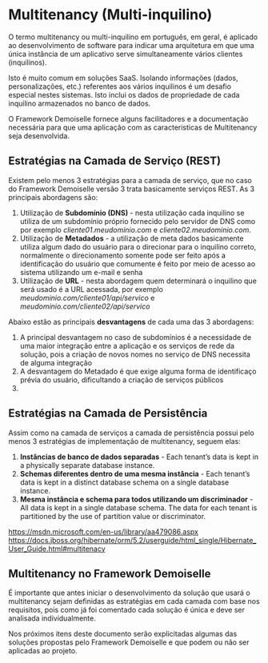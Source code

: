 # Multitenancy (Multi-inquilino)
O termo multitenancy ou multi-inquilino em português, em geral, é aplicado ao desenvolvimento de software para indicar uma arquitetura em que uma única instância de um aplicativo serve simultaneamente vários clientes (inquilinos). 

Isto é muito comum em soluções SaaS. Isolando informações (dados, personalizações, etc.) referentes aos vários inquilinos é um desafio especial nestes sistemas. Isto inclui os dados de propriedade de cada inquilino armazenados no banco de dados.

O Framework Demoiselle fornece alguns facilitadores e a documentação necessária para que uma aplicação com as caracteristicas de Multitenancy seja desenvolvida.

## Estratégias na Camada de Serviço (REST)
Existem pelo menos 3 estratégias para a camada de serviço, que no caso do Framework Demoiselle versão 3 trata basicamente serviços REST.
As 3 principais abordagens são:
1. Utilização de **Subdomínio (DNS)** - nesta utilização cada inquilino se utiliza de um subdomínio próprio fornecido pelo servidor de DNS como por exemplo *cliente01.meudominio.com* e *cliente02.meudominio.com*. 
2. Utilização de **Metadados** - a utilização de meta dados basicamente utiliza algum dado do usuário para o direcionar para o inquilino correto, normalmente o direcionamento somente pode ser feito após a identificação do usuário que comumente é feito por meio de acesso ao sistema utilizando um e-mail e senha
3. Utilização de **URL** - nesta abordagem quem determinará o inquilino que será usado é a URL acessada, por exemplo *meudominio.com/cliente01/api/servico* e *meudominio.com/cliente02/api/servico*

Abaixo estão as principais **desvantagens** de cada uma das 3 abordagens:
1. A principal desvantagem no caso de subdomínios é a necessidade de uma maior integração entre a aplicação e os serviços de rede da solução, pois a criação de novos nomes no serviço de DNS necessita de alguma integração
2. A desvantagem do Metadado é que exige alguma forma de identificaço prévia do usuário, dificultando a criação de serviços públicos
3. 


## Estratégias na Camada de Persistência
Assim como na camada de serviços a camada de persistência possui pelo menos 3 estratégias de implementação de multitenancy, seguem elas:
1. **Instâncias de banco de dados separadas** - Each tenant’s data is kept in a physically separate database instance.
2. **Schemas diferentes dentro de uma mesma instância** - Each tenant’s data is kept in a distinct database schema on a single database instance. 
3. **Mesma instância e schema para todos utilizando um discriminador** - All data is kept in a single database schema. The data for each tenant is partitioned by the use of partition value or discriminator. 

https://msdn.microsoft.com/en-us/library/aa479086.aspx
https://docs.jboss.org/hibernate/orm/5.2/userguide/html_single/Hibernate_User_Guide.html#multitenacy

## Multitenancy no Framework Demoiselle
É importante que antes iniciar o desenvolvimento da solução que usará o multitenancy sejam definidas as estratégias em cada camada com base nos requisitos, pois como já foi comentado cada solução é única e deve ser analisada individualmente.

Nos próximos itens deste documento serão explicitadas algumas das soluções propostas pelo Framework Demoiselle e que podem ou não ser aplicadas ao projeto.